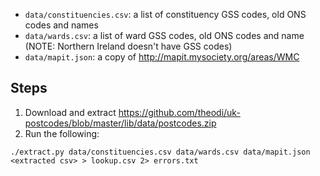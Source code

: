 - `data/constituencies.csv`: a list of constituency GSS codes, old ONS codes and names
- `data/wards.csv`: a list of ward GSS codes, old ONS codes and name (NOTE: Northern Ireland doesn't have GSS codes)
- `data/mapit.json`: a copy of http://mapit.mysociety.org/areas/WMC

## Steps
1. Download and extract https://github.com/theodi/uk-postcodes/blob/master/lib/data/postcodes.zip
2. Run the following:

 ```
 ./extract.py data/constituencies.csv data/wards.csv data/mapit.json <extracted csv> > lookup.csv 2> errors.txt
 ```
